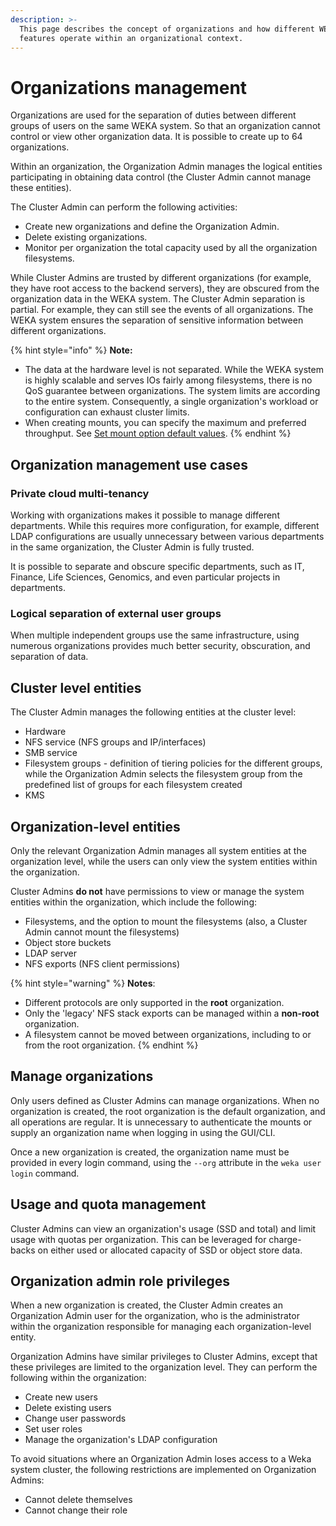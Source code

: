 ```yaml
---
description: >-
  This page describes the concept of organizations and how different WEKA system
  features operate within an organizational context.
---
```


# Organizations management

Organizations are used for the separation of duties between different groups of users on the same WEKA system. So that an organization cannot control or view other organization data. It is possible to create up to 64 organizations.

Within an organization, the Organization Admin manages the logical entities participating in obtaining data control (the Cluster Admin cannot manage these entities).

The Cluster Admin can perform the following activities:

* Create new organizations and define the Organization Admin.
* Delete existing organizations.
* Monitor per organization the total capacity used by all the organization filesystems.

‌While Cluster Admins are trusted by different organizations (for example, they have root access to the backend servers), they are obscured from the organization data in the WEKA system. The Cluster Admin separation is partial. For example, they can still see the events of all organizations. The WEKA system ensures the separation of sensitive information between different organizations.

{% hint style="info" %}
**Note:**

* The data at the hardware level is not separated. While the WEKA system is highly scalable and serves IOs fairly among filesystems, there is no QoS guarantee between organizations. The system limits are according to the entire system. Consequently, a single organization's workload or configuration can exhaust cluster limits.
* When creating mounts, you can specify the maximum and preferred throughput. See   [Set mount option default values](../../fs/mounting-filesystems.md#set-mount-option-default-values).
{% endhint %}

## Organization management use cases&#x20;

### Private cloud multi-tenancy

Working with organizations makes it possible to manage different departments. While this requires more configuration, for example, different LDAP configurations are usually unnecessary between various departments in the same organization, the Cluster Admin is fully trusted.

It is possible to separate and obscure specific departments, such as IT, Finance, Life Sciences, Genomics, and even particular projects in departments.

### Logical separation of external user groups

When multiple independent groups use the same infrastructure, using numerous organizations provides much better security, obscuration, and separation of data.

## Cluster level entities

The Cluster Admin manages the following entities at the cluster level:

* Hardware
* NFS service (NFS groups and IP/interfaces)
* SMB service
* Filesystem groups - definition of tiering policies for the different groups, while the Organization Admin selects the filesystem group from the predefined list of groups for each filesystem created
* KMS

## Organization-level entities

Only the relevant Organization Admin manages all system entities at the organization level, while the users can only view the system entities within the organization.

Cluster Admins **do not** have permissions to view or manage the system entities within the organization, which include the following:

* Filesystems, and the option to mount the filesystems (also, a Cluster Admin cannot  mount  the filesystems)
* Object store buckets
* LDAP server
* NFS exports (NFS client permissions)

{% hint style="warning" %}
**Notes**:

* Different protocols are only supported in the **root** organization.
* Only the 'legacy' NFS stack exports can be managed within a **non-root** organization.
* A filesystem cannot be moved between organizations, including to or from the root organization.
{% endhint %}

## Manage organizations

Only users defined as Cluster Admins can manage organizations. When no organization is created, the root organization is the default organization, and all operations are regular. It is unnecessary to authenticate the mounts or supply an organization name when logging in using the GUI/CLI.

Once a new organization is created, the organization name must be provided in every login command, using the `--org` attribute in the `weka user login` command.

## Usage and quota management

Cluster Admins can view an organization's usage (SSD and total) and limit usage with quotas per organization. This can be leveraged for charge-backs on either used or allocated capacity of SSD or object store data.

## Organization admin role privileges

When a new organization is created, the Cluster Admin creates an Organization Admin user for the organization, who is the administrator within the organization responsible for managing each organization-level entity.

Organization Admins have similar privileges to Cluster Admins, except that these privileges are limited to the organization level. They can perform the following within the organization:

* Create new users
* Delete existing users
* Change user passwords
* Set user roles
* Manage the organization's LDAP configuration

To avoid situations where an Organization Admin loses access to a Weka system cluster, the following restrictions are implemented on Organization Admins:

* Cannot delete themselves
* Cannot change their role
